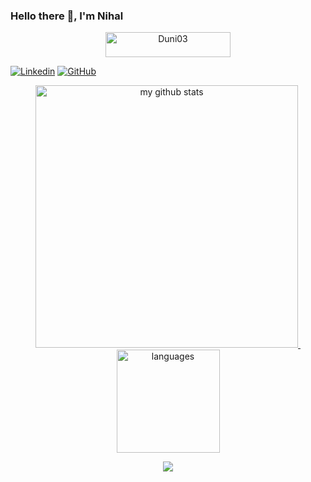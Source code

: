 ### Hello there 👋, I'm Nihal

<p align="center"> <img src="https://komarev.com/ghpvc/?username=Duni03&label=ProfileViews&color=blue&style=plastic" alt="Duni03" width="200px" height="40px" /> </p>

<!--
**Duni03/Duni03** is a ✨ _special_ ✨ repository because its `README.md` (this file) appears on your GitHub profile.

Here are some ideas to get you started:
<p align="center">
    <a href="#">
      <img src="https://img.shields.io/badge/dynamic/json?         logo=github&label=GitHub+Followers&labelColor=282c34&color=181717&query=%24.data.totalSubs&url=https%3A%2F%2Fapi.spencerwoo.com%2Fsubstats%2F%3Fsource%3Dgithub%26queryKey%Duni03&longCache=true">
</a>
</p>
-->
[![Linkedin](https://img.shields.io/badge/Duni03-blue?style=flat-square&logo=Linkedin&logoColor=white&link=https://www.linkedin.com/in/vDuni03/)](https://www.linkedin.com/in/nihald03)
[![GitHub](https://img.shields.io/github/followers/Duni03?label=follow&style=social)](https://github.com/Duni03)

<!--![Duni03's github stats](https://github-readme-stats.vercel.app/api?username=Duni03&show_icons=true&theme=cobalt&custom_title=Duni03's-GitHub-Stats)-->

<!--![Top Langs](https://github-readme-stats.vercel.app/api/top-langs/?username=Duni03&layout=compact&langs_count=7)-->

<a align="center" href=#>
    <p align="center">
    <img src="https://github-readme-stats.vercel.app/api?username=Duni03&show_icons=true&theme=tokyonight" alt="my github stats" width="420"/>&nbsp;<img src="https://github-readme-stats.vercel.app/api/top-langs/?username=Duni03&layout=compact&theme=tokyonight" alt="languages" height="165">
    </p>
</a>

<a href="https://github.com/Duni03">
    <p align="center">
        <img src="https://github-profile-trophy.vercel.app/?username=Duni03&column=7&theme=onedark"/>
    </p>
</a>
